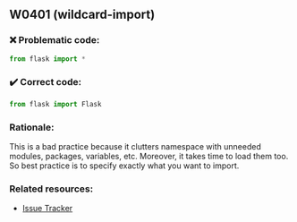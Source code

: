 ## W0401 (wildcard-import)

### :x: Problematic code:

```python
from flask import *
```

### :heavy_check_mark: Correct code:

```python
from flask import Flask
```

### Rationale:

This is a bad practice because it clutters namespace with unneeded modules,
packages, variables, etc. Moreover, it takes time to load them too. So best 
practice is to specify exactly what you want to import.

### Related resources:

- [Issue Tracker](https://github.com/PyCQA/pylint/issues?q=is%3Aissue+%22wildcard-import%22+OR+%22W0401%22)
